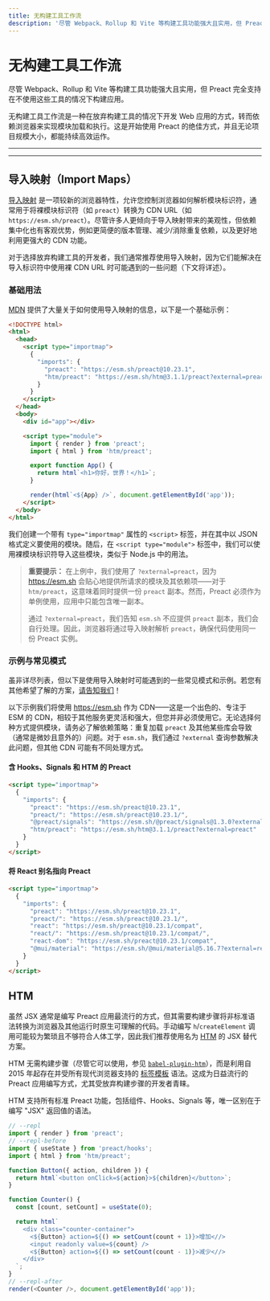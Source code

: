 ```yaml
---
title: 无构建工具工作流
description: '尽管 Webpack、Rollup 和 Vite 等构建工具功能强大且实用，但 Preact 完全支持在不使用这些工具的情况下构建应用。'
---
```


# 无构建工具工作流

尽管 Webpack、Rollup 和 Vite 等构建工具功能强大且实用，但 Preact 完全支持在不使用这些工具的情况下构建应用。

无构建工具工作流是一种在放弃构建工具的情况下开发 Web 应用的方式，转而依赖浏览器来实现模块加载和执行。这是开始使用 Preact 的绝佳方式，并且无论项目规模大小，都能持续高效运作。

---

<div><toc></toc></div>

---

## 导入映射（Import Maps）

[导入映射](https://developer.mozilla.org/zh-CN/docs/Web/HTML/Element/script/type/importmap) 是一项较新的浏览器特性，允许您控制浏览器如何解析模块标识符，通常用于将裸模块标识符（如 `preact`）转换为 CDN URL（如 `https://esm.sh/preact`）。尽管许多人更倾向于导入映射带来的美观性，但依赖集中化也有客观优势，例如更简便的版本管理、减少/消除重复依赖，以及更好地利用更强大的 CDN 功能。

对于选择放弃构建工具的开发者，我们通常推荐使用导入映射，因为它们能解决在导入标识符中使用裸 CDN URL 时可能遇到的一些问题（下文将详述）。

### 基础用法

[MDN](https://developer.mozilla.org/zh-CN/docs/Web/HTML/Element/script/type/importmap) 提供了大量关于如何使用导入映射的信息，以下是一个基础示例：

```html
<!DOCTYPE html>
<html>
  <head>
    <script type="importmap">
      {
        "imports": {
          "preact": "https://esm.sh/preact@10.23.1",
          "htm/preact": "https://esm.sh/htm@3.1.1/preact?external=preact"
        }
      }
    </script>
  </head>
  <body>
    <div id="app"></div>

    <script type="module">
      import { render } from 'preact';
      import { html } from 'htm/preact';

      export function App() {
        return html`<h1>你好，世界！</h1>`;
      }

      render(html`<${App} />`, document.getElementById('app'));
    </script>
  </body>
</html>
```

我们创建一个带有 `type="importmap"` 属性的 `<script>` 标签，并在其中以 JSON 格式定义要使用的模块。随后，在 `<script type="module">` 标签中，我们可以使用裸模块标识符导入这些模块，类似于 Node.js 中的用法。

> **重要提示：** 在上例中，我们使用了 `?external=preact`，因为 https://esm.sh 会贴心地提供所请求的模块及其依赖项——对于 `htm/preact`，这意味着同时提供一份 `preact` 副本。然而，Preact 必须作为单例使用，应用中只能包含唯一副本。
>
> 通过 `?external=preact`，我们告知 `esm.sh` 不应提供 `preact` 副本，我们会自行处理。因此，浏览器将通过导入映射解析 `preact`，确保代码使用同一份 Preact 实例。

### 示例与常见模式

虽非详尽列表，但以下是使用导入映射时可能遇到的一些常见模式和示例。若您有其他希望了解的方案，[请告知我们](https://github.com/preactjs/preact-www/issues/new)！

以下示例我们将使用 https://esm.sh 作为 CDN——这是一个出色的、专注于 ESM 的 CDN，相较于其他服务更灵活和强大，但您并非必须使用它。无论选择何种方式提供模块，请务必了解依赖策略：重复加载 `preact` 及其他某些库会导致（通常是微妙且意外的）问题。对于 `esm.sh`，我们通过 `?external` 查询参数解决此问题，但其他 CDN 可能有不同处理方式。

#### 含 Hooks、Signals 和 HTM 的 Preact

```html
<script type="importmap">
  {
    "imports": {
      "preact": "https://esm.sh/preact@10.23.1",
      "preact/": "https://esm.sh/preact@10.23.1/",
      "@preact/signals": "https://esm.sh/@preact/signals@1.3.0?external=preact",
      "htm/preact": "https://esm.sh/htm@3.1.1/preact?external=preact"
    }
  }
</script>
```

#### 将 React 别名指向 Preact

```html
<script type="importmap">
  {
    "imports": {
      "preact": "https://esm.sh/preact@10.23.1",
      "preact/": "https://esm.sh/preact@10.23.1/",
      "react": "https://esm.sh/preact@10.23.1/compat",
      "react/": "https://esm.sh/preact@10.23.1/compat/",
      "react-dom": "https://esm.sh/preact@10.23.1/compat",
      "@mui/material": "https://esm.sh/@mui/material@5.16.7?external=react,react-dom"
    }
  }
</script>
```

## HTM

虽然 JSX 通常是编写 Preact 应用最流行的方式，但其需要构建步骤将非标准语法转换为浏览器及其他运行时原生可理解的代码。手动编写 `h`/`createElement` 调用可能较为繁琐且不够符合人体工学，因此我们推荐使用名为 [HTM](https://github.com/developit/htm) 的 JSX 替代方案。

HTM 无需构建步骤（尽管它可以使用，参见 [`babel-plugin-htm`](https://github.com/developit/htm/tree/master/packages/babel-plugin-htm)），而是利用自 2015 年起存在并受所有现代浏览器支持的 [标签模板](https://developer.mozilla.org/zh-CN/docs/Web/JavaScript/Reference/Template_literals#%E6%A0%87%E7%AD%BE%E6%A8%A1%E6%9D%BF) 语法。这成为日益流行的 Preact 应用编写方式，尤其受放弃构建步骤的开发者青睐。

HTM 支持所有标准 Preact 功能，包括组件、Hooks、Signals 等，唯一区别在于编写 "JSX" 返回值的语法。

```js
// --repl
import { render } from 'preact';
// --repl-before
import { useState } from 'preact/hooks';
import { html } from 'htm/preact';

function Button({ action, children }) {
  return html`<button onClick=${action}>${children}</button>`;
}

function Counter() {
  const [count, setCount] = useState(0);

  return html`
    <div class="counter-container">
      <${Button} action=${() => setCount(count + 1)}>增加<//>
      <input readonly value=${count} />
      <${Button} action=${() => setCount(count - 1)}>减少<//>
    </div>
  `;
}
// --repl-after
render(<Counter />, document.getElementById('app'));
```